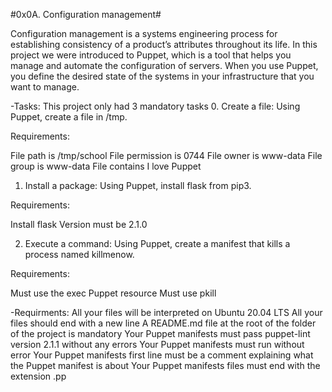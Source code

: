 #0x0A. Configuration management#

Configuration management is a systems engineering process for establishing consistency of a product’s attributes throughout its life. In this project we were introduced to Puppet, which is a tool that helps you manage and automate the configuration of servers.
When you use Puppet, you define the desired state of the systems in your infrastructure that you want to manage.

-Tasks:
This project only had 3 mandatory tasks
0. Create a file:
Using Puppet, create a file in /tmp.

Requirements:

File path is /tmp/school
File permission is 0744
File owner is www-data
File group is www-data
File contains I love Puppet

1. Install a package:
Using Puppet, install flask from pip3.

Requirements:

Install flask
Version must be 2.1.0

2. Execute a command:
Using Puppet, create a manifest that kills a process named killmenow.

Requirements:

Must use the exec Puppet resource
Must use pkill

-Requirments:
All your files will be interpreted on Ubuntu 20.04 LTS
All your files should end with a new line
A README.md file at the root of the folder of the project is mandatory
Your Puppet manifests must pass puppet-lint version 2.1.1 without any errors
Your Puppet manifests must run without error
Your Puppet manifests first line must be a comment explaining what the Puppet manifest is about
Your Puppet manifests files must end with the extension .pp

